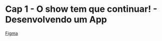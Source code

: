 # Cap 1 - O show tem que continuar! - Desenvolvendo um App

[Figma](https://www.figma.com/design/BLu2JgfNCSrLQlEM2Bvs3F/Projeto-Fase-1---App?t=3Kq4ara0rA64HMpO-1)